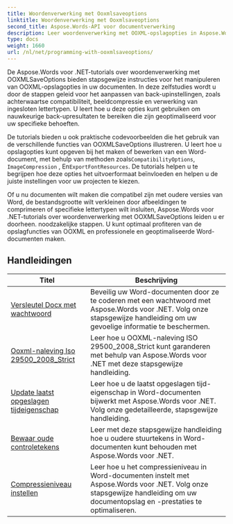 ```yaml
---
title: Woordenverwerking met Ooxmlsaveoptions
linktitle: Woordenverwerking met Ooxmlsaveoptions
second_title: Aspose.Words-API voor documentverwerking
description: Leer woordenverwerking met OOXML-opslagopties in Aspose.Words voor .NET. Uitgebreide tutorials en voorbeeldcode voor het manipuleren en aanpassen van het opslaan van Word-documenten in OOXML-indeling.
type: docs
weight: 1660
url: /nl/net/programming-with-ooxmlsaveoptions/
---
```

De Aspose.Words voor .NET-tutorials over woordenverwerking met OOXMLSaveOptions bieden stapsgewijze instructies voor het manipuleren van OOXML-opslagopties in uw documenten. In deze zelfstudies wordt u door de stappen geleid voor het aanpassen van back-upinstellingen, zoals achterwaartse compatibiliteit, beeldcompressie en verwerking van ingesloten lettertypen. U leert hoe u deze opties kunt gebruiken om nauwkeurige back-upresultaten te bereiken die zijn geoptimaliseerd voor uw specifieke behoeften.

 De tutorials bieden u ook praktische codevoorbeelden die het gebruik van de verschillende functies van OOXMLSaveOptions illustreren. U leert hoe u opslagopties kunt opgeven bij het maken of bewerken van een Word-document, met behulp van methoden zoals`CompatibilityOptions`, `ImageCompression` , En`ExportFontResources`. De tutorials helpen u te begrijpen hoe deze opties het uitvoerformaat beïnvloeden en helpen u de juiste instellingen voor uw projecten te kiezen.

Of u nu documenten wilt maken die compatibel zijn met oudere versies van Word, de bestandsgrootte wilt verkleinen door afbeeldingen te comprimeren of specifieke lettertypen wilt insluiten, Aspose.Words voor .NET-tutorials over woordenverwerking met OOXMLSaveOptions leiden u er doorheen. noodzakelijke stappen. U kunt optimaal profiteren van de opslagfuncties van OOXML en professionele en geoptimaliseerde Word-documenten maken.

 ## Handleidingen
| Titel | Beschrijving |
| --- | --- |
| [Versleutel Docx met wachtwoord](./encrypt-docx-with-password/) | Beveilig uw Word-documenten door ze te coderen met een wachtwoord met Aspose.Words voor .NET. Volg onze stapsgewijze handleiding om uw gevoelige informatie te beschermen. |
| [Ooxml-naleving Iso 29500_2008_Strict](./ooxml-compliance-iso-29500_2008_strict/) | Leer hoe u OOXML-naleving ISO 29500_2008_Strict kunt garanderen met behulp van Aspose.Words voor .NET met deze stapsgewijze handleiding. |
| [Update laatst opgeslagen tijdeigenschap](./update-last-saved-time-property/) | Leer hoe u de laatst opgeslagen tijd-eigenschap in Word-documenten bijwerkt met Aspose.Words voor .NET. Volg onze gedetailleerde, stapsgewijze handleiding. |
| [Bewaar oude controletekens](./keep-legacy-control-chars/) | Leer met deze stapsgewijze handleiding hoe u oudere stuurtekens in Word-documenten kunt behouden met Aspose.Words voor .NET. |
| [Compressieniveau instellen](./set-compression-level/) | Leer hoe u het compressieniveau in Word-documenten instelt met Aspose.Words voor .NET. Volg onze stapsgewijze handleiding om uw documentopslag en -prestaties te optimaliseren. |